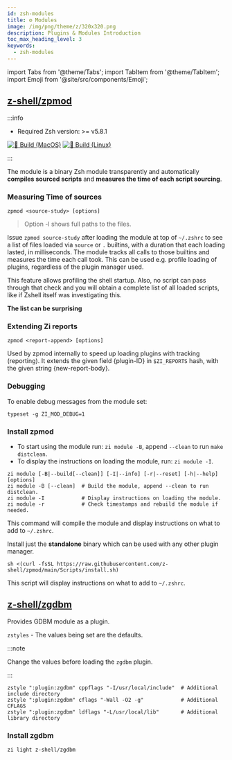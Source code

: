 ```yaml
---
id: zsh-modules
title: ⚙️ Modules
image: /img/png/theme/z/320x320.png
description: Plugins & Modules Introduction
toc_max_heading_level: 3
keywords:
  - zsh-modules
---
```


<!-- @format -->

import Tabs from '@theme/Tabs'; import TabItem from '@theme/TabItem'; import Emoji from '@site/src/components/Emoji';

## <i class="fa-brands fa-github"></i> [z-shell/zpmod][zpmod-repo]

:::info

- Required Zsh version: >= v5.8.1

[![🍎 Build (MacOS)](https://github.com/z-shell/zpmod/actions/workflows/test-macos.yml/badge.svg)](https://github.com/z-shell/zpmod/actions/workflows/test-macos.yml) [![🐧 Build (Linux)](https://github.com/z-shell/zpmod/actions/workflows/test-linux.yml/badge.svg)](https://github.com/z-shell/zpmod/actions/workflows/test-linux.yml)

:::

The module is a binary Zsh module transparently and automatically **compiles sourced scripts** and **measures the time of each script sourcing**.

### Measuring Time of sources

```shell
zpmod <source-study> [options]
```

> Option -l shows full paths to the files.

Issue `zpmod source-study` after loading the module at top of `~/.zshrc` to see a list of files loaded via `source` or `.` builtins, with a duration that each loading lasted, in milliseconds. The module tracks all calls to those builtins and measures the time each call took. This can be used e.g. profile loading of plugins, regardless of the plugin manager used.

This feature allows profiling the shell startup. Also, no script can pass through that check and you will obtain a complete list of all loaded scripts, like if Zshell itself was investigating this.

**The list can be surprising** <Emoji symbol="😵‍💫" label="face-with-spiral-eyes"/>

### Extending Zi reports

```shell
zpmod <report-append> [options]
```

Used by zpmod internally to speed up loading plugins with tracking (reporting). It extends the given field {plugin-ID} in `$ZI_REPORTS` hash, with the given string {new-report-body}.

### Debugging

To enable debug messages from the module set:

```shell
typeset -g ZI_MOD_DEBUG=1
```

### Install zpmod

<Tabs>
  <TabItem value="zi" label="Zi" default>

- To start using the module run: `zi module -B`, append `--clean` to run `make distclean`.
- To display the instructions on loading the module, run: `zi module -I`.

```shell showLineNumbers
zi module [-B|--build[--clean]] [-I|--info] [-r|--reset] [-h|--help] [options]
zi module -B [--clean]  # Build the module, append --clean to run distclean.
zi module -I            # Display instructions on loading the module.
zi module -r            # Check timestamps and rebuild the module if needed.
```

This command will compile the module and display instructions on what to add to `~/.zshrc`.

  </TabItem>
  <TabItem value="standalone" label="Standalone">

Install just the **standalone** binary which can be used with any other plugin manager.

```shell
sh <(curl -fsSL https://raw.githubusercontent.com/z-shell/zpmod/main/Scripts/install.sh)
```

This script will display instructions on what to add to `~/.zshrc`.

  </TabItem>
</Tabs>

## <i class="fa-brands fa-github"></i> [z-shell/zgdbm][]

Provides GDBM module as a plugin.

`zstyles` - The values being set are the defaults.

:::note

Change the values before loading the `zgdbm` plugin.

:::

```shell title="~/.zshrc" showLineNumbers
zstyle ":plugin:zgdbm" cppflags "-I/usr/local/include"  # Additional include directory
zstyle ":plugin:zgdbm" cflags "-Wall -O2 -g"            # Additional CFLAGS
zstyle ":plugin:zgdbm" ldflags "-L/usr/local/lib"       # Additional library directory
```

### Install zgdbm

```shell
zi light z-shell/zgdbm
```

<!-- end-of-file -->
<!-- links -->
<!-- external -->

[zpmod-repo]: https://github.com/z-shell/zpmod
[z-shell/zgdbm]: https://github.com/z-shell/zgdbm
